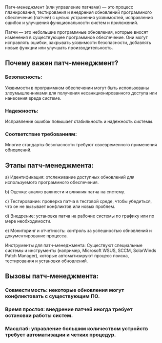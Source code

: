 Патч-менеджмент (или управление патчами) — это процесс планирования, тестирования и внедрения обновлений программного обеспечения (патчей) с целью устранения уязвимостей, исправления ошибок и улучшения функциональности систем и приложений.

Патчи — это небольшие программные обновления, которые вносят изменения в существующее программное обеспечение. Они могут исправлять ошибки, закрывать уязвимости безопасности, добавлять новые функции или улучшать производительность.

## Почему важен патч-менеджмент?

### Безопасность: 
Уязвимости в программном обеспечении могут быть использованы злоумышленниками для получения несанкционированного доступа или нанесения вреда системе.

### Надежность:
Исправление ошибок повышает стабильность и надежность системы.

### Соответствие требованиям: 
Многие стандарты безопасности требуют своевременного применения обновлений.

    
## Этапы патч-менеджмента: 
a) Идентификация: отслеживание доступных обновлений для используемого программного обеспечения. 

b) Оценка: анализ важности и влияния патча на систему. 

c) Тестирование: проверка патча в тестовой среде, чтобы убедиться, что он не вызывает конфликтов или новых проблем. 

d) Внедрение: установка патча на рабочие системы по графику или по мере необходимости. 

e) Мониторинг и отчетность: контроль за успешностью обновлений и документирование процесса.

Инструменты для патч-менеджмента: Существуют специальные системы и инструменты (например, Microsoft WSUS, SCCM, SolarWinds Patch Manager), которые автоматизируют процесс поиска, тестирования и установки обновлений.

## Вызовы патч-менеджмента:

### Совместимость: некоторые обновления могут конфликтовать с существующим ПО.
### Время простоя: внедрение патчей иногда требует остановки работы систем.
### Масштаб: управление большим количеством устройств требует автоматизации и четких процедур.


